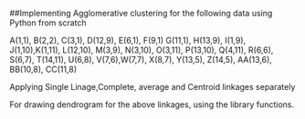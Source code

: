 ##Implementing Agglomerative clustering for the following data using Python from scratch

A(1,1), B(2,2), C(3,1), D(12,9), E(6,1), F(9,1) 
G(11,1), H(13,9), I(1,9), J(1,10),K(1,11), L(12,10), 
M(3,9), N(3,10), O(3,11), P(13,10), Q(4,11), R(6,6), 
S(6,7), T(14,11), U(6,8), V(7,6),W(7,7), X(8,7), 
Y(13,5), Z(14,5), AA(13,6), BB(10,8), CC(11,8) 

Applying Single Linage,Complete, average and Centroid linkages separately 

For drawing dendrogram for the above linkages, using the library functions. 
